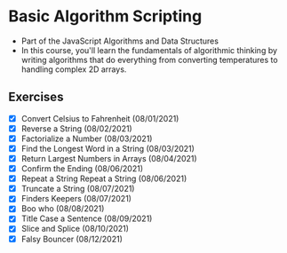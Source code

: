 # Basic Algorithm Scripting
- Part of the JavaScript Algorithms and Data Structures
- In this course, you'll learn the fundamentals of algorithmic thinking by writing algorithms that do everything from converting temperatures to handling complex 2D arrays.

## Exercises
- [x] Convert Celsius to Fahrenheit (08/01/2021)
- [x] Reverse a String (08/02/2021)
- [x] Factorialize a Number (08/03/2021)
- [x] Find the Longest Word in a String (08/03/2021)
- [x] Return Largest Numbers in Arrays (08/04/2021)
- [x] Confirm the Ending (08/06/2021)
- [x] Repeat a String Repeat a String (08/06/2021)
- [x] Truncate a String (08/07/2021)
- [x] Finders Keepers (08/07/2021)
- [x] Boo who (08/08/2021)
- [x] Title Case a Sentence (08/09/2021)
- [x] Slice and Splice (08/10/2021)
- [x] Falsy Bouncer (08/12/2021)